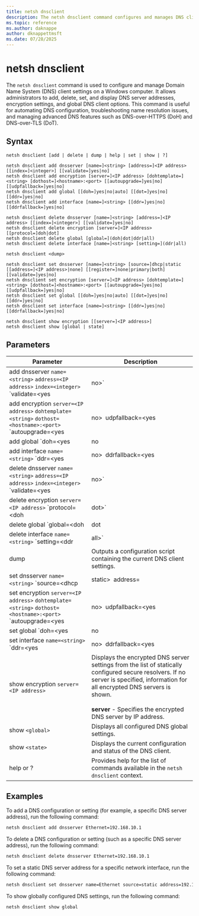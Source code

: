 ```yaml
---
title: netsh dnsclient
description: The netsh dnsclient command configures and manages DNS client settings in Windows.
ms.topic: reference
ms.author: daknappe
author: dknappettmsft
ms.date: 07/28/2025
---
```


# netsh dnsclient

The `netsh dnsclient` command is used to configure and manage Domain Name System (DNS) client settings on a Windows computer. It allows administrators to add, delete, set, and display DNS server addresses, encryption settings, and global DNS client options. This command is useful for automating DNS configuration, troubleshooting name resolution issues, and managing advanced DNS features such as DNS-over-HTTPS (DoH) and DNS-over-TLS (DoT).

## Syntax

```
netsh dnsclient [add | delete | dump | help | set | show | ?]
```

```
netsh dnsclient add dnsserver [name=]<string> [address=]<IP address> [[index=]<integer>] [[validate=]yes|no]
netsh dnsclient add encryption [server=]<IP address> [dohtemplate=]<string> [dothost=]<hostname>:<port> [[autoupgrade=]yes|no] [[udpfallback=]yes|no]
netsh dnsclient add global [[doh=]yes|no|auto] [[dot=]yes|no] [[ddr=]yes|no]
netsh dnsclient add interface [name=]<string> [[ddr=]yes|no] [[ddrfallback=]yes|no]
```

```
netsh dnsclient delete dnsserver [name=]<string> [address=]<IP address> [[index=]<integer>] [[validate=]yes|no]
netsh dnsclient delete encryption [server=]<IP address> [[protocol=]doh|dot]
netsh dnsclient delete global [global=](doh|dot|ddr|all)
netsh dnsclient delete interface [name=]<string> [setting=](ddr|all)
```

```
netsh dnsclient <dump>
```

```
netsh dnsclient set dnsserver [name=]<string> [source=]dhcp|static [[address=]<IP address>|none] [[register=]none|primary|both] [[validate=]yes|no]
netsh dnsclient set encryption [server=]<IP address> [dohtemplate=]<string> [dothost=]<hostname>:<port> [[autoupgrade=]yes|no] [[udpfallback=]yes|no]
netsh dnsclient set global [[doh=]yes|no|auto] [[dot=]yes|no] [[ddr=]yes|no]
netsh dnsclient set interface [name=]<string> [[ddr=]yes|no] [[ddrfallback=]yes|no]
```

```
netsh dnsclient show encryption [[server=]<IP address>]
netsh dnsclient show [global | state]
```

## Parameters

| Parameter | Description |
|--|--|
| add dnsserver `name=<string>` `address=<IP address>` `index=<integer>` `validate=<yes|no>` | Adds a new DNS server IP address to the statically configured list. By default, the DNS server is appended to the end of the list. If an index is specified, the server is inserted at that position, shifting other entries as needed. If DNS servers were previously assigned via DHCP, the new address replaces the existing list. When the validate option is set to `yes`, the newly added DNS server is validated. <br><br> **name** - The name or index of the network interface to which the DNS server is added. <br> **address** - The IP address of the DNS server to add. <br> **index** - Sets the order of preference for the DNS server address. <br> **validate** - Determines whether the DNS server address should be validated. Defaults to `yes`. |
| add encryption `server=<IP address>` `dohtemplate=<string>` `dothost=<hostname>:<port>` `autoupgrade=<yes|no>` `udpfallback=<yes|no>` | Adds a new encrypted DNS server to the list of statically configured secure resolvers. <br><br> **server** - Specifies the IP address of the encrypted DNS server to add. <br> **dohtemplate** - Defines the DoH template to use for the server. <br> **dothost** - Sets the DoT host for the server. Format: `hostname:port`. Use `:` for the default configuration. <br> **autoupgrade** - Indicates whether queries to this server should automatically upgrade to DoH or DoT. <br> **udpfallback** - Determines if UDP/TCP should be used for this server if DoH queries fail. |
| add global `doh=<yes|no|auto>` `dot=<yes|no>` `ddr=<yes|no>` | Adds a global DNS configuration <br><br> **doh** - Configures the global DoH settings. `No` disables DoH for the DNS client.`Yes` enables DoH usage according to interface, server, or other configurations. `Auto` forces all recognized DoH servers to use only DoH. <br> **dot** - Configures the global DoT settings. `No` - disables DoT for the DNS client. `Yes` enables DoT usage according to interface, server, or other configurations. <br> **ddr** - Configures the global Discovery of Designated Resolvers (DDR) settings. `No` disables DDR for the DNS client. `Yes` enables DDR usage according to interface, server, or other configurations. |
| add interface `name=<string>` `ddr=<yes|no>` `ddrfallback=<yes|no>` | Adds or configures DNS client settings for a specific network interface.<br><br> **name** - The name or index of the network interface to configure.<br> **ddr** - Enables or disables DDR for unencrypted DNS servers on the specified adapter. `Yes` performs DDR on all unencrypted servers configured for the adapter. `No` doesn't perform DDR by default on unencrypted servers for the adapter. <br> **ddrfallback** - Specifies whether to allow fallback to unencrypted name resolution if secure resolution using DDR fails. `Yes` enables fallback to unencrypted name resolution. `No` disables fallback to unencrypted name resolution (default: disabled). |
| delete dnsserver `name=<string>` `address=<IP address>` `index=<integer>` `validate=<yes|no>` | Removes statically configured DNS server IP addresses from a specified interface. If the `validate` option is set to `yes`, the remaining DNS servers are validated after deletion. <br><br> **name** - Specifies the name or index of the network interface from which DNS servers are deleted. <br> **address** - Indicates which DNS server addresses to remove. You can specify a particular IP address to delete a single DNS server, or use `all` to remove all configured DNS server addresses from the interface. <br> **validate** - Determines whether the DNS server settings should be validated after deletion. By default, validation is enabled (`yes`). |
| delete encryption `server=<IP address>` `protocol=<doh|dot>` | Deletes encrypted DNS server configurations from the list of statically configured secure resolvers. <br><br> **server** - Specifies the IP address for the encrypted DNS server removal. <br> **protocol** - Specifies the encryption protocol removal from the server. |
| delete global `global=<doh|dot|ddr|all>` | Restores the DNS settings to default values. <br><br> **all** - Restores all settings to their default values. <br> **doh** - Restores the default DoH global setting. <br> **dot** - Restores the default DoT global setting. <br> **ddr** - Restores the default DDR global setting. |
| delete interface `name=<string>` `setting=<ddr|all>` | Restores the interface DNS settings to default values. <br><br> **name** - Specifies the name or index of the network interface whose DNS settings you want to restore to default. <br> **setting** - Indicates which DNS setting on the interface should be reset. Use `all` to restore all settings to their default values, or `ddr` to restore only the DDR setting to its default. |
| dump | Outputs a configuration script containing the current DNS client settings. |
| set dnsserver `name=<string>` `source=<dhcp|static>` `address=<IP address>|none` `register=<none|primary|both>` `validate=<yes|no>` | Configures the DNS server settings to use either DHCP or a static list of DNS server IP addresses for the specified interface. The `address` option is available only when the source is set to `static`. If the `validate` option is set to `yes`, the newly configured DNS server is validated. <br><br> **name** - Specifies the name or index of the network interface. <br> **source** - Determines how DNS servers are configured for the interface. Use `dhcp` to obtain DNS servers automatically via DHCP, or `static` to specify DNS servers manually. <br> **address** - Sets the DNS server IP address. Provide an IP address to add a DNS server, or use `none` to clear the list of DNS servers. <br> **register** - Controls Dynamic DNS registration. Use `none` to disable registration, `primary` to register only under the primary DNS suffix, or `both` to register under both the primary and connection-specific suffixes. <br> **validate** - Indicates whether the DNS server setting should be validated. Default value is `yes`. |
| set encryption `server=<IP address>` `dohtemplate=<string>` `dothost=<hostname>:<port>` `autoupgrade=<yes|no>` `udpfallback=<yes|no>` | Configures the encrypted DNS server settings in the list of statically defined secure resolvers. <br><br> **server** - Specifies the IP address of the encrypted DNS server to modify. <br> **dohtemplate** - Defines the DoH template to use for the server. <br> **dothost** - Sets the DoT host for the server. Provide as `hostname:port`. Use `:` for the default configuration. <br> **autoupgrade** - Indicates whether queries to this server should automatically upgrade to DoH or DoT. <br> **udpfallback** - Determines if UDP/TCP should be used for this server if DoH queries fail. |
| set global `doh=<yes|no|auto>` `dot=<yes|no>` `ddr=<yes|no>` | Configures the global DNS configuration. <br><br> **doh** - Is the global DoH setting. `No` forbids the use of DoH by the DNS client. `Yes` allows DoH use based on interface, server, or other configurations. `Auto` forces all well-known DoH servers to use only DoH. <br> **dot** - Is the global DoT setting. `No` forbids the use of DoT by the DNS client. `Yes` allows DoT use based on interface, server, or other configurations. <br> **ddr** - Is the global DDR setting. `No` disables the use of DDR by the DNS client. `Yes` enables DDR use based on interface, server, or other configurations. |
| set interface `name=<string>` `ddr=<yes|no>` `ddrfallback=<yes|no>` | Configures interface specific DNS settings. <br><br> **name** - Specifies the name or index of the interface to be configured. <br> **ddr** - Specifies the interface-specific DDR settings. `Yes` performs DDR on all unencrypted servers configured on the specified adapter. `No` doesn't perform DDR by default on unencrypted servers configured on the specified adapter. <br> **ddrfallback** - Specifies if servers should fall back to unencrypted name resolution if secure resolution using DDR-retrieved settings fails, provided per-adapter DDR is enabled. Fallback is disabled by default. `Yes` enables fallback to unencrypted name resolution. `No` disables fallback to unencrypted name resolution. |
| show encryption `server=<IP address>` | Displays the encrypted DNS server settings from the list of statically configured secure resolvers. If no server is specified, information for all encrypted DNS servers is shown. <br><br> **server** - Specifies the encrypted DNS server by IP address. |
| show `<global>` | Displays all configured DNS global settings. |
| show `<state>` | Displays the current configuration and status of the DNS client. |
| help or ? | Provides help for the list of commands available in the `netsh dnsclient` context. |

## Examples

To add a DNS configuration or setting (for example, a specific DNS server address), run the following command:

```cmd
netsh dnsclient add dnsserver Ethernet=192.168.10.1
```

To delete a DNS configuration or setting (such as a specific DNS server address), run the following command:

```cmd
netsh dnsclient delete dnsserver Ethernet=192.168.10.1
```

To set a static DNS server address for a specific network interface, run the following command:

```cmd
netsh dnsclient set dnsserver name=Ethernet source=static address=192.168.10.1 register=primary validate=yes
```

To show globally configured DNS settings, run the following command:

```cmd
netsh dnsclient show global
```

